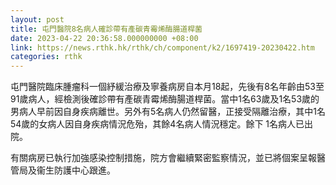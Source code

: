 ```yaml
---
layout: post
title: 屯門醫院8名病人確診帶有產碳青霉烯酶腸道桿菌
date: 2023-04-22 20:36:58.000000000 +08:00
link: https://news.rthk.hk/rthk/ch/component/k2/1697419-20230422.htm
categories: rthk
---
```


屯門醫院臨床腫瘤科一個紓緩治療及寧養病房自本月18起，先後有8名年齡由53至91歲病人，經檢測後確診帶有產碳青霉烯酶腸道桿菌。當中1名63歲及1名53歲的男病人早前因自身疾病離世。另外有5名病人仍然留醫，正接受隔離治療，其中1名54歲的女病人因自身疾病情況危殆，其餘4名病人情況穩定。餘下 1名病人已出院。

有關病房已執行加強感染控制措施，院方會繼續緊密監察情況，並已將個案呈報醫管局及衞生防護中心跟進。
